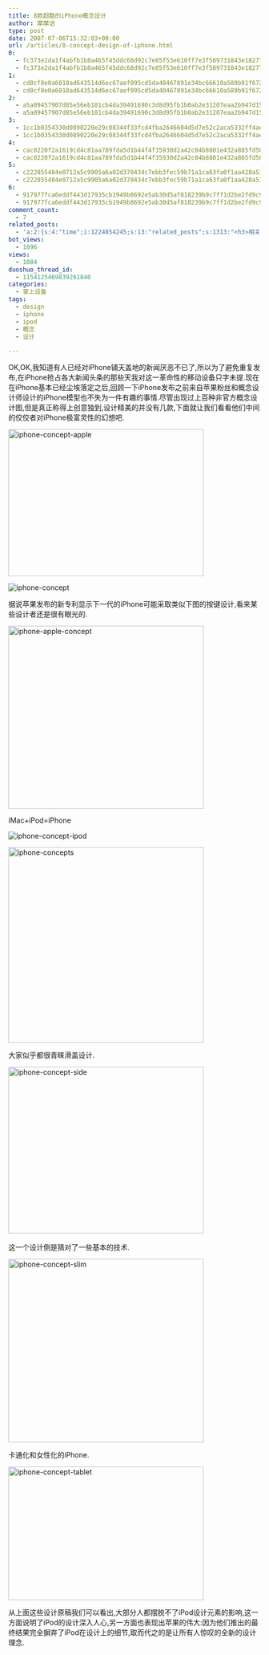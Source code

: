 ```yaml
---
title: 8款超酷的iPhone概念设计
author: 摩摩诘
type: post
date: 2007-07-06T15:32:03+00:00
url: /articles/8-concept-design-of-iphone.html
0:
  - fc373e2da1f4abfb1b8a465f45ddc68d92c7e85f53e610ff7e3f589731843e182779c56c82905978e20df4eb79679a27
  - fc373e2da1f4abfb1b8a465f45ddc68d92c7e85f53e610ff7e3f589731843e182779c56c82905978e20df4eb79679a27
1:
  - cd0cf8e0a6018ad643514d6ec67aef095cd5da40467891e34bc66610a589b91f672729f430f172397509e10ef66930ac
  - cd0cf8e0a6018ad643514d6ec67aef095cd5da40467891e34bc66610a589b91f672729f430f172397509e10ef66930ac
2:
  - a5a09457907d85e56eb181cb4da39491690c3d8d95fb1b0ab2e31207eaa2b947d1569ae5ed09ff68eb4d8b5b64a14d2d
  - a5a09457907d85e56eb181cb4da39491690c3d8d95fb1b0ab2e31207eaa2b947d1569ae5ed09ff68eb4d8b5b64a14d2d
3:
  - 1cc1b0354330d0890220e29c08344f33fcd4fba2646604d5d7e52c2aca5332ff4aea0e4abb8688dae24ca12d57304c4c
  - 1cc1b0354330d0890220e29c08344f33fcd4fba2646604d5d7e52c2aca5332ff4aea0e4abb8688dae24ca12d57304c4c
4:
  - cac0220f2a1619cd4c81aa789fda5d1b44f4f35930d2a42c04b8801e432a885fd50ed92ac3ad0a1e2ed96b01657c3332
  - cac0220f2a1619cd4c81aa789fda5d1b44f4f35930d2a42c04b8801e432a885fd50ed92ac3ad0a1e2ed96b01657c3332
5:
  - c222855484e0712a5c9905a6a02d370434c7ebb3fec59b71a1ca63fa0f1aa428a51d0d902564f40ddf3b3b7f62c20afc
  - c222855484e0712a5c9905a6a02d370434c7ebb3fec59b71a1ca63fa0f1aa428a51d0d902564f40ddf3b3b7f62c20afc
6:
  - 917977fca6eddf443d17935cb1949b8692e5ab30d5af818239b9c7ff1d2be2fd9c9a8e5fdd6b42ea90a3a3bfd1ef8608
  - 917977fca6eddf443d17935cb1949b8692e5ab30d5af818239b9c7ff1d2be2fd9c9a8e5fdd6b42ea90a3a3bfd1ef8608
comment_count:
  - 7
related_posts:
  - 'a:2:{s:4:"time";i:1224854245;s:13:"related_posts";s:1313:"<h3>相关日志</h3><ul class="related_post"><li><a href="http://www.digglife.cn/articles/%e4%b8%8b%e4%b8%80%e4%bb%a3ipod%e4%b8%93%e5%88%a9%e5%8f%91%e5%b8%83%e8%a7%a6%e6%91%b8%e6%9d%bf%e5%9c%a8%e8%83%8c%e5%90%8e.html" title="下一代iPod专利发布,触摸板在背后!!!">下一代iPod专利发布,触摸板在背后!!!</a></li><li><a href="http://www.digglife.cn/articles/first-look-ipod-nano.html" title="iPod Nano初体验">iPod Nano初体验</a></li><li><a href="http://www.digglife.cn/articles/psd-design-resource-download.html" title="Web2.0风格的PSD格式网页素材包下载">Web2.0风格的PSD格式网页素材包下载</a></li><li><a href="http://www.digglife.cn/articles/3d-package.html" title="在线制作商品包装图片:3D-Pack">在线制作商品包装图片:3D-Pack</a></li><li><a href="http://www.digglife.cn/articles/round-pic.html" title="归来:在线给图片加上圆角效果Round Pic">归来:在线给图片加上圆角效果Round Pic</a></li><li><a href="http://www.digglife.cn/articles/design-favicon-online-favikon.html" title="Favikon:简单制作网站Favicon">Favikon:简单制作网站Favicon</a></li><li><a href="http://www.digglife.cn/articles/interface-icons-free-download.html" title="560个免费高质量图标下载">560个免费高质量图标下载</a></li></ul>";}'
bot_views:
  - 1896
views:
  - 1084
duoshuo_thread_id:
  - 1154125469839261840
categories:
  - 掌上设备
tags:
  - design
  - iphone
  - ipod
  - 概念
  - 设计

---
```

OK,OK,我知道有人已经对iPhone铺天盖地的新闻厌恶不已了,所以为了避免重复发布,在iPhone抢占各大新闻头条的那些天我对这一革命性的移动设备只字未提.现在在iPhone基本已经尘埃落定之后,回顾一下iPhone发布之前来自苹果粉丝和概念设计师设计的iPhone模型也不失为一件有趣的事情.尽管出现过上百种非官方概念设计图,但是真正称得上创意独到,设计精美的并没有几款,下面就让我们看看他们中间的佼佼者对iPhone极富灵性的幻想吧.

<img width="390" src="http://digglife.qiniudn.com/wp-content/uploads/3/379/2007/07/iphone-concept-apple.jpg" alt="iphone-concept-apple" height="293" />

<!--more-->

![iphone-concept][1]

据说苹果发布的新专利显示下一代的iPhone可能采取类似下图的按键设计,看来某些设计者还是很有眼光的.

<img width="390" src="http://digglife.qiniudn.com/wp-content/uploads/3/379/2007/07/iphone-apple-concept.jpg" alt="iphone-apple-concept" height="365" />

iMac+iPod=iPhone

![iphone-concept-ipod][2]

<img width="390" src="http://digglife.qiniudn.com/wp-content/uploads/3/379/2007/07/iphone-concepts.jpg" alt="iphone-concepts" height="390" />

大家似乎都很青睐滑盖设计.

<img width="390" src="http://digglife.qiniudn.com/wp-content/uploads/3/379/2007/07/iphone-concept-side.jpg" alt="iphone-concept-side" height="332" /> 

这一个设计倒是猜对了一些基本的技术.

<img width="390" src="http://digglife.qiniudn.com/wp-content/uploads/3/379/2007/07/iphone-concept-slim.jpg" alt="iphone-concept-slim" height="366" />

卡通化和女性化的iPhone.

<img width="390" src="http://digglife.qiniudn.com/wp-content/uploads/3/379/2007/07/iphone-concept-tablet.jpg" alt="iphone-concept-tablet" height="266" />

从上面这些设计原稿我们可以看出,大部分人都摆脱不了iPod设计元素的影响,这一方面说明了iPod的设计深入人心,另一方面也表现出苹果的伟大:因为他们推出的最终结果完全摒弃了iPod在设计上的细节,取而代之的是让所有人惊叹的全新的设计理念.

 [1]: http://digglife.qiniudn.com/wp-content/uploads/3/379/2007/07/iphone-concept.jpg
 [2]: http://digglife.qiniudn.com/wp-content/uploads/3/379/2007/07/iphone-concept-ipod.jpg